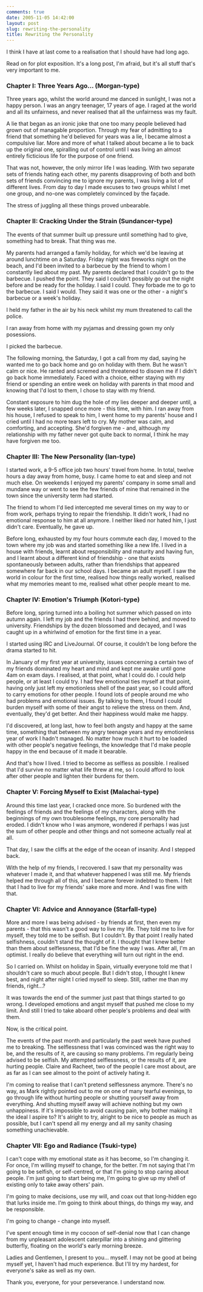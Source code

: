 ```yaml
---
comments: true
date: 2005-11-05 14:42:00
layout: post
slug: rewriting-the-personality
title: Rewriting the Personality
---
```


I think I have at last come to a realisation that I should have had long ago.  

Read on for plot exposition.  It's a long post, I'm afraid, but it's all stuff that's very important to me.  

### Chapter I: Three Years Ago...  (Morgan-type)  

Three years ago, whilst the world around me danced in sunlight, I was not a happy person.  I was an angry teenager, 17 years of age.  I raged at the world and all its unfairness, and never realised that all the unfairness was my fault.  

A lie that began as an ironic joke that one too many people believed had grown out of managable proportion.  Through my fear of admitting to a friend that something he'd believed for years was a lie, I became almost a compulsive liar.  More and more of what I talked about became a lie to back up the original one, spiralling out of control until I was living an almost entirely ficticious life for the purpose of one friend.  

That was not, however, the only mirror life I was leading.  With two separate sets of friends hating each other, my parents disapproving of both and both sets of friends convincing me to ignore my parents, I was living a lot of different lives.  From day to day I made excuses to two groups whilst I met one group, and no-one was completely convinced by the façade.  

The stress of juggling all these things proved unbearable.  

### Chapter II: Cracking Under the Strain (Sundancer-type)  

The events of that summer built up pressure until something had to give, something had to break.  That thing was me.  

My parents had arranged a family holiday, for which we'd be leaving at around lunchtime on a Saturday.  Friday night was fireworks night on the beach, and I'd been invited to a barbecue by the friend to whom I constantly lied about my past.  My parents declared that I couldn't go to the barbecue.  I pushed the point.  They said I couldn't possibly go out the night before and be ready for the holiday.  I said I could.  They forbade me to go to the barbecue.  I said I would.  They said it was one or the other - a night's barbecue or a week's holiday.  

I held my father in the air by his neck whilst my mum threatened to call the police.  

I ran away from home with my pyjamas and dressing gown my only posessions.  

I picked the barbecue.  

The following morning, the Saturday, I got a call from my dad, saying he wanted me to go back home and go on holiday with them.  But he wasn't calm or nice.  He ranted and scremed and threatened to disown me if I didn't go back home immediately.  Faced with a choice, either staying with my friend or spending an entire week on holiday with parents in that mood and knowing that I'd lost to them, I chose to stay with my friend.  

Constant exposure to him dug the hole of my lies deeper and deeper until, a few weeks later, I snapped once more - this time, with him.  I ran away from his house, I refused to speak to him, I went home to my parents' house and I cried until I had no more tears left to cry.  My mother was calm, and comforting, and accepting.  She'd forgiven me - and, although my relationship with my father never got quite back to normal, I think he may have forgiven me too.  

### Chapter III: The New Personality (Ian-type)  

I started work, a 9-5 office job two hours' travel from home.  In total, twelve hours a day away from home, busy.  I came home to eat and sleep and not much else.  On weekends I enjoyed my parents' company in some small and mundane way or went to see the few friends of mine that remained in the town since the university term had started.  

The friend to whom I'd lied intercepted me several times on my way to or from work, perhaps trying to repair the friendship.  It didn't work, I had no emotional response to him at all anymore.  I neither liked nor hated him, I just didn't care.  Eventually, he gave up.  

Before long, exhausted by my four hours commute each day, I moved to the town where my job was and started something like a new life.  I lived in a house with friends, learnt about responsibility and maturity and having fun, and I learnt about a different kind of friendship - one that exists spontaneously between adults, rather than friendships that appeared somewhere far back in our school days.  I became an adult myself.  I saw the world in colour for the first time, realised how things really worked, realised what my memories meant to me, realised what other people meant to me.  

### Chapter IV: Emotion's Triumph (Kotori-type)  

Before long, spring turned into a boiling hot summer which passed on into autumn again.  I left my job and the friends I had there behind, and moved to university.  Friendships by the dozen blossomed and decayed, and I was caught up in a whirlwind of emotion for the first time in a year.  

I started using IRC and LiveJournal.  Of course, it couldn't be long before the drama started to hit.  

In January of my first year at university, issues concerning a certain two of my friends dominated my heart and mind and kept me awake until gone 4am on exam days.  I realised, at that point, what I could do.  I could help people, or at least I could try.  I had few emotional ties myself at that point, having only just left my emotionless shell of the past year, so I could afford to carry emotions for other people.  I found lots of people around me who had problems and emotional issues.  By talking to them, I found I could burden myself with some of their angst to relieve the stress on them.  And, eventually, they'd get better.  And their happiness would make me happy.  

I'd discovered, at long last, how to feel both angsty and happy at the same time, something that between my angry teenage years and my emotionless year of work I hadn't managed.  No matter how much it hurt to be loaded with other people's negative feelings, the knowledge that I'd make people happy in the end because of it made it bearable.  

And that's how I lived.  I tried to become as selfless as possible.  I realised that I'd survive no matter what life threw at me, so I could afford to look after other people and lighten their burdens for them.  

### Chapter V: Forcing Myself to Exist (Malachai-type)  

Around this time last year, I cracked once more.  So burdened with the feelings of friends and the feelings of my characters, along with the beginnings of my own troublesome feelings, my core personality had eroded.  I didn't know who I was anymore, wondered if perhaps I was just the sum of other people and other things and not someone actually real at all.  

That day, I saw the cliffs at the edge of the ocean of insanity.  And I stepped back.  

With the help of my friends, I recovered.  I saw that my personality was whatever I made it, and that whatever happened I was still me.  My friends helped me through all of this, and I became forever indebted to them.  I felt that I had to live for my friends' sake more and more.  And I was fine with that.  

### Chapter VI: Advice and Annoyance (Starfall-type)  

More and more I was being advised - by friends at first, then even my parents - that this wasn't a good way to live my life.  They told me to live for myself, they told me to be selfish.  But I couldn't.  By that point I really hated selfishness, couldn't stand the thought of it.  I thought that I knew better than them about selflessness, that I'd be fine the way I was.  After all, I'm an optimist.  I really do believe that everything will turn out right in the end.  

So I carried on.  Whilst on holiday in Spain, virtually everyone told me that I shouldn't care so much about people.  But I didn't stop, I thought I knew best, and night after night I cried myself to sleep.  Still, rather me than my friends, right...?  

It was towards the end of the summer just past that things started to go wrong.  I developed emotions and angst myself that pushed me close to my limit.  And still I tried to take aboard other people's problems and deal with them.  

Now, is the critical point.  

The events of the past month and particularly the past week have pushed me to breaking.  The selflessness that I was convinced was the right way to be, and the results of it, are causing so many problems.  I'm regularly being advised to be selfish.  My attempted selflessness, or the results of it, are hurting people.  Claire and Racheet, two of the people I care most about, are as far as I can see almost to the point of actively hating it.  

I'm coming to realise that I can't pretend selflessness anymore.  There's no way, as Mark rightly pointed out to me on one of many tearful evenings, to go through life without hurting people or shutting yourself away from everything.  And shutting myself away will achieve nothing but my own unhappiness.  If it's impossible to avoid causing pain, why bother making it the ideal I aspire to?  It's alright to try, alright to be nice to people as much as possible, but I can't spend all my energy and all my sanity chasing something unachievable.  

### Chapter VII: Ego and Radiance (Tsuki-type)  

I can't cope with my emotional state as it has become, so I'm changing it.  For once, I'm willing myself to change, for the better.  I'm not saying that I'm going to be selfish, or self-centred, or that I'm going to stop caring about people.  I'm just going to start being me, I'm going to give up my shell of existing only to take away others' pain.  

I'm going to make decisions, use my will, and coax out that long-hidden ego that lurks inside me.  I'm going to think about things, do things my way, and be responsible.  

I'm going to change - change into myself.  

I've spent enough time in my cocoon of self-denial now that I can change from my unpleasant adolescent caterpillar into a shining and glittering butterfly, floating on the world's early morning breeze.  

Ladies and Gentlemen, I present to you... myself.  I may not be good at being myself yet, I haven't had much experience.  But I'll try my hardest, for everyone's sake as well as my own.  

Thank you, everyone, for your perseverance.  I understand now.

